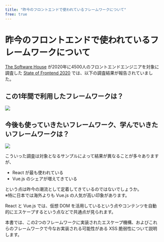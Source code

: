 ```yaml
---
title: "昨今のフロントエンドで使われているフレームワークについて"
free: true
---
```


# 昨今のフロントエンドで使われているフレームワークについて

[The Software House](https://tsh.io/) が2020年に4500人のフロントエンドエンジニアを対象に調査した [State of Frontend 2020](https://tsh.io/state-of-frontend/) では、以下の調査結果が報告されていました。

## この1年間で利用したフレームワークは？

![](https://storage.googleapis.com/zenn-user-upload/365x41g9hbvxucmkm3x456on38ss)

## 今後も使っていきたいフレームワーク、学んでいきたいフレームワークは？

![](https://storage.googleapis.com/zenn-user-upload/6pyz8x9esmq372yzlnuncizvfmjw)

こういった調査は対象となるサンプルによって結果が異なることが多々ありますが、

- React が最も使われている
- Vue.js のシェアが増えてきている

という点は昨今の潮流として定着してきているのではないでしょうか。  
※特に日本では海外よりも Vue.js の人気が高い印象があります。

React と Vue.js では、仮想 DOM を活用しているという点やコンテンツを自動的にエスケープするという点などで共通点が見られます。

本書では、この2つのフレームワークに実装されたエスケープ機構、およびこれらのフレームワークで今なお実装される可能性がある XSS 脆弱性について説明します。
